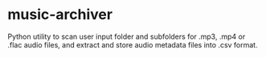 # music-archiver
Python utility to scan user input folder and subfolders for .mp3, .mp4 or .flac audio files, and extract and store audio metadata files into .csv format.
